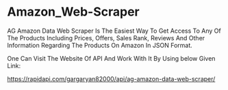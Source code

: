 # Amazon_Web-Scraper

AG Amazon Data Web Scraper Is The Easiest Way To Get Access To Any Of The Products Including Prices, Offers, Sales Rank, Reviews And Other Information Regarding The Products On Amazon In JSON Format.

One Can Visit The Website Of API And Work With It By Using below Given Link:

https://rapidapi.com/gargaryan82000/api/ag-amazon-data-web-scraper/
